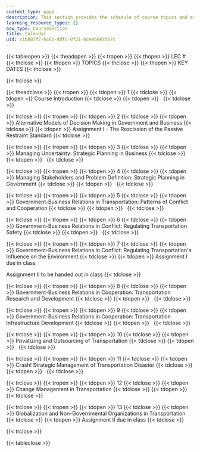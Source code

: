 ```yaml
---
content_type: page
description: This section provides the schedule of course topics and assignments.
learning_resource_types: []
ocw_type: CourseSection
title: Calendar
uid: c1b887f2-6c63-ddfc-8f21-bceab847db7c
---
```


{{< tableopen >}}
{{< theadopen >}}
{{< tropen >}}
{{< thopen >}}
LEC #
{{< thclose >}}
{{< thopen >}}
TOPICS
{{< thclose >}}
{{< thopen >}}
KEY DATES
{{< thclose >}}

{{< trclose >}}

{{< theadclose >}}
{{< tropen >}}
{{< tdopen >}}
1
{{< tdclose >}}
{{< tdopen >}}
Course Introduction
{{< tdclose >}}
{{< tdopen >}}
 
{{< tdclose >}}

{{< trclose >}}
{{< tropen >}}
{{< tdopen >}}
2
{{< tdclose >}}
{{< tdopen >}}
Alternative Models of Decision Making in Government and Business
{{< tdclose >}}
{{< tdopen >}}
Assignment I - The Rescission of the Passive Restraint Standard
{{< tdclose >}}

{{< trclose >}}
{{< tropen >}}
{{< tdopen >}}
3
{{< tdclose >}}
{{< tdopen >}}
Managing Uncertainty: Strategic Planning in Business
{{< tdclose >}}
{{< tdopen >}}
 
{{< tdclose >}}

{{< trclose >}}
{{< tropen >}}
{{< tdopen >}}
4
{{< tdclose >}}
{{< tdopen >}}
Managing Stakeholders and Problem Definition: Strategic Planning in Government
{{< tdclose >}}
{{< tdopen >}}
 
{{< tdclose >}}

{{< trclose >}}
{{< tropen >}}
{{< tdopen >}}
5
{{< tdclose >}}
{{< tdopen >}}
Government-Business Relations in Transportation: Patterns of Conflict and Cooperation
{{< tdclose >}}
{{< tdopen >}}
 
{{< tdclose >}}

{{< trclose >}}
{{< tropen >}}
{{< tdopen >}}
6
{{< tdclose >}}
{{< tdopen >}}
Government-Business Relations in Conflict: Regulating Transportation Safety
{{< tdclose >}}
{{< tdopen >}}
 
{{< tdclose >}}

{{< trclose >}}
{{< tropen >}}
{{< tdopen >}}
7
{{< tdclose >}}
{{< tdopen >}}
Government-Business Relations in Conflict: Regulating Transportation's Influence on the Environment
{{< tdclose >}}
{{< tdopen >}}
Assignment I due in class  
  
Assignment II to be handed out in class
{{< tdclose >}}

{{< trclose >}}
{{< tropen >}}
{{< tdopen >}}
8
{{< tdclose >}}
{{< tdopen >}}
Government-Business Relations in Cooperation: Transportation Research and Development
{{< tdclose >}}
{{< tdopen >}}
 
{{< tdclose >}}

{{< trclose >}}
{{< tropen >}}
{{< tdopen >}}
9
{{< tdclose >}}
{{< tdopen >}}
Government-Business Relations in Cooperation: Transportation Infrastructure Development
{{< tdclose >}}
{{< tdopen >}}
 
{{< tdclose >}}

{{< trclose >}}
{{< tropen >}}
{{< tdopen >}}
10
{{< tdclose >}}
{{< tdopen >}}
Privatizing and Outsourcing of Transportation
{{< tdclose >}}
{{< tdopen >}}
 
{{< tdclose >}}

{{< trclose >}}
{{< tropen >}}
{{< tdopen >}}
11
{{< tdclose >}}
{{< tdopen >}}
Crash! Strategic Management of Transportation Disaster
{{< tdclose >}}
{{< tdopen >}}
 
{{< tdclose >}}

{{< trclose >}}
{{< tropen >}}
{{< tdopen >}}
12
{{< tdclose >}}
{{< tdopen >}}
Change Management in Transportation
{{< tdclose >}}
{{< tdopen >}}
 
{{< tdclose >}}

{{< trclose >}}
{{< tropen >}}
{{< tdopen >}}
13
{{< tdclose >}}
{{< tdopen >}}
Globalization and Non-Governmental Organizations in Transportation
{{< tdclose >}}
{{< tdopen >}}
Assignment II due in class
{{< tdclose >}}

{{< trclose >}}

{{< tableclose >}}